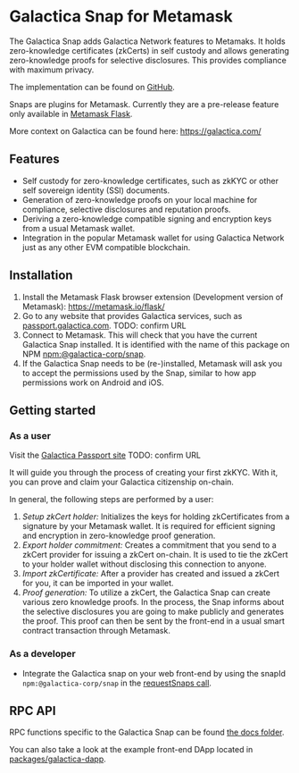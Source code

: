 # Galactica Snap for Metamask

The Galactica Snap adds Galactica Network features to Metamaks. It holds zero-knowledge certificates (zkCerts) in self custody and allows generating zero-knowledge proofs for selective disclosures. This provides compliance with maximum privacy.

The implementation can be found on [GitHub](https://github.com/Galactica-corp/galactica-snap/tree/main/packages/snap).

Snaps are plugins for Metamask. Currently they are a pre-release feature only available in [Metamask Flask](https://metamask.io/flask/).

More context on Galactica can be found here: https://galactica.com/

## Features
- Self custody for zero-knowledge certificates, such as zkKYC or other self sovereign identity (SSI) documents.
- Generation of zero-knowledge proofs on your local machine for compliance, selective disclosures and reputation proofs.
- Deriving a zero-knowledge compatible signing and encryption keys from a usual Metamask wallet.
- Integration in the popular Metamask wallet for using Galactica Network just as any other EVM compatible blockchain.

## Installation

1. Install the Metamask Flask browser extension (Development version of Metamask): https://metamask.io/flask/
2. Go to any website that provides Galactica services, such as [passport.galactica.com](https://passport.galactica.com). TODO: confirm URL
3. Connect to Metamask. This will check that you have the current Galactica Snap installed. It is identified with the name of this package on NPM [npm:@galactica-corp/snap](https://www.npmjs.com/package/@galactica-corp/snap).
4. If the Galactica Snap needs to be (re-)installed, Metamask will ask you to accept the permissions used by the Snap, similar to how app permissions work on Android and iOS.

## Getting started
### As a user
Visit the [Galactica Passport site](https://passport.galactica.com) TODO: confirm URL

It will guide you through the process of creating your first zkKYC. With it, you can prove and claim your Galactica citizenship on-chain. 

In general, the following steps are performed by a user:
1. *Setup zkCert holder:* Initializes the keys for holding zkCertificates from a signature by your Metamask wallet. It is required for efficient signing and encryption in zero-knowledge proof generation.
2. *Export holder commitment:* Creates a commitment that you send to a zkCert provider for issuing a zkCert on-chain. It is used to tie the zkCert to your holder wallet without disclosing this connection to anyone.
3. *Import zkCertificate:* After a provider has created and issued a zkCert for you, it can be imported in your wallet.
4. *Proof generation:* To utilize a zkCert, the Galactica Snap can create various zero knowledge proofs. In the process, the Snap informs about the selective disclosures you are going to make publicly and generates the proof. This proof can then be sent by the front-end in a usual smart contract transaction through Metamask.

### As a developer
-  Integrate the Galactica snap on your web front-end by using the snapId `npm:@galactica-corp/snap` in the [requestSnaps call](https://docs.metamask.io/guide/snaps-rpc-api.html#unrestricted-methods).


## RPC API

RPC functions specific to the Galactica Snap can be found [the docs folder](docs/rpcAPI.md).

You can also take a look at the example front-end DApp located in [packages/galactica-dapp](../galactica-dapp/).
